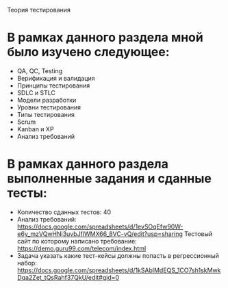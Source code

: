 Теория тестирования
# В рамках данного раздела мной было изучено следующее:
- QA, QC, Testing
- Верификация и валидация
- Принципы тестирования
- SDLC и STLC
- Модели разработки
- Уровни тестирования
- Типы тестирования
- Scrum
- Kanban и XP
- Анализ требований
# В рамках данного раздела выполненные задания и сданные тесты:
- Количество сданных тестов: 40
- Анализ требований:
  https://docs.google.com/spreadsheets/d/1evSOqEfw90W-e6y_mzVQwHNj3uvbJflWMX66_8VC-vQ/edit?usp=sharing
  Тестовый сайт по которому написано требование: https://demo.guru99.com/telecom/index.html
- Задача указать какие тест-кейсы должны попасть в регрессионный набор:
  https://docs.google.com/spreadsheets/d/1kSAblMdEQS_1CO7sh1skMwkDqa2Zet_tQsRahf37QkU/edit#gid=0
